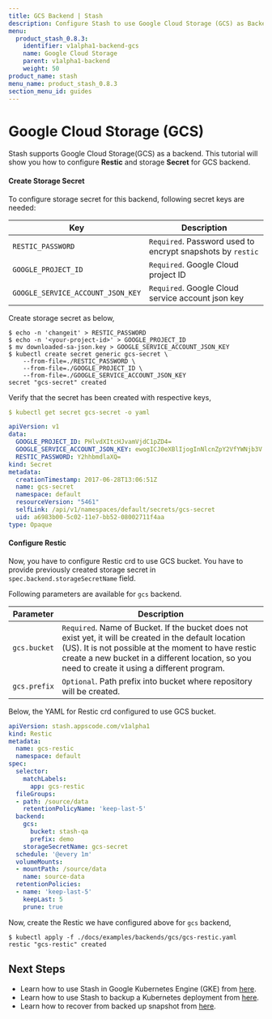 ```yaml
---
title: GCS Backend | Stash
description: Configure Stash to use Google Cloud Storage (GCS) as Backend.
menu:
  product_stash_0.8.3:
    identifier: v1alpha1-backend-gcs
    name: Google Cloud Storage
    parent: v1alpha1-backend
    weight: 50
product_name: stash
menu_name: product_stash_0.8.3
section_menu_id: guides
---
```


# Google Cloud Storage (GCS)

Stash supports Google Cloud Storage(GCS) as a backend. This tutorial will show you how to configure **Restic** and storage **Secret** for GCS backend.

#### Create Storage Secret

To configure storage secret for this backend, following secret keys are needed:

| Key                               | Description                                                |
|-----------------------------------|------------------------------------------------------------|
| `RESTIC_PASSWORD`                 | `Required`. Password used to encrypt snapshots by `restic` |
| `GOOGLE_PROJECT_ID`               | `Required`. Google Cloud project ID                        |
| `GOOGLE_SERVICE_ACCOUNT_JSON_KEY` | `Required`. Google Cloud service account json key          |

Create storage secret as below,

```console
$ echo -n 'changeit' > RESTIC_PASSWORD
$ echo -n '<your-project-id>' > GOOGLE_PROJECT_ID
$ mv downloaded-sa-json.key > GOOGLE_SERVICE_ACCOUNT_JSON_KEY
$ kubectl create secret generic gcs-secret \
    --from-file=./RESTIC_PASSWORD \
    --from-file=./GOOGLE_PROJECT_ID \
    --from-file=./GOOGLE_SERVICE_ACCOUNT_JSON_KEY
secret "gcs-secret" created
```

Verify that the secret has been created with respective keys,

```yaml
$ kubectl get secret gcs-secret -o yaml

apiVersion: v1
data:
  GOOGLE_PROJECT_ID: PHlvdXItcHJvamVjdC1pZD4=
  GOOGLE_SERVICE_ACCOUNT_JSON_KEY: ewogICJ0eXBlIjogInNlcnZpY2VfYWNjb3V...9tIgp9Cg==
  RESTIC_PASSWORD: Y2hhbmdlaXQ=
kind: Secret
metadata:
  creationTimestamp: 2017-06-28T13:06:51Z
  name: gcs-secret
  namespace: default
  resourceVersion: "5461"
  selfLink: /api/v1/namespaces/default/secrets/gcs-secret
  uid: a6983b00-5c02-11e7-bb52-08002711f4aa
type: Opaque
```

#### Configure Restic

Now, you have to configure Restic crd to use GCS bucket. You have to provide previously created storage secret in `spec.backend.storageSecretName` field.

Following parameters are available for `gcs` backend.

| Parameter      | Description                                                                     |
|----------------|---------------------------------------------------------------------------------|
| `gcs.bucket`   | `Required`. Name of Bucket. If the bucket does not exist yet, it will be created in the default location (US). It is not possible at the moment to have restic create a new bucket in a different location, so you need to create it using a different program.        |
| `gcs.prefix`   | `Optional`. Path prefix into bucket where repository will be created.           |

Below, the YAML for Restic crd configured to use GCS bucket.

```yaml
apiVersion: stash.appscode.com/v1alpha1
kind: Restic
metadata:
  name: gcs-restic
  namespace: default
spec:
  selector:
    matchLabels:
      app: gcs-restic
  fileGroups:
  - path: /source/data
    retentionPolicyName: 'keep-last-5'
  backend:
    gcs:
      bucket: stash-qa
      prefix: demo
    storageSecretName: gcs-secret
  schedule: '@every 1m'
  volumeMounts:
  - mountPath: /source/data
    name: source-data
  retentionPolicies:
  - name: 'keep-last-5'
    keepLast: 5
    prune: true
```

Now, create the Restic we have configured above for `gcs` backend,

```console
$ kubectl apply -f ./docs/examples/backends/gcs/gcs-restic.yaml
restic "gcs-restic" created
```

## Next Steps

- Learn how to use Stash in Google Kubernetes Engine (GKE) from [here](/docs/guides/v1alpha1/platforms/gke.md).
- Learn how to use Stash to backup a Kubernetes deployment from [here](/docs/guides/v1alpha1/backup.md).
- Learn how to recover from backed up snapshot from [here](/docs/guides/v1alpha1/restore.md).
